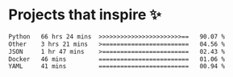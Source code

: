 # Projects that inspire ✨
<!--START_SECTION:waka-->

```txt
Python   66 hrs 24 mins  >>>>>>>>>>>>>>>>>>>>>>>==   90.07 %
Other    3 hrs 21 mins   >========================   04.56 %
JSON     1 hr 47 mins    >========================   02.43 %
Docker   46 mins         =========================   01.06 %
YAML     41 mins         =========================   00.94 %
```

<!--END_SECTION:waka-->
